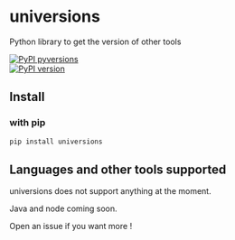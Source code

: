 # universions

Python library to get the version of other tools

[![PyPI pyversions](https://img.shields.io/pypi/pyversions/universions.svg)](https://pypi.python.org/pypi/universions/)  
[![PyPI version](https://badge.fury.io/py/universions.svg)](https://badge.fury.io/py/universions)

## Install

### with pip

```bash
pip install universions
```

## Languages and other tools supported

universions does not support anything at the moment.

Java and node coming soon.

Open an issue if you want more !
